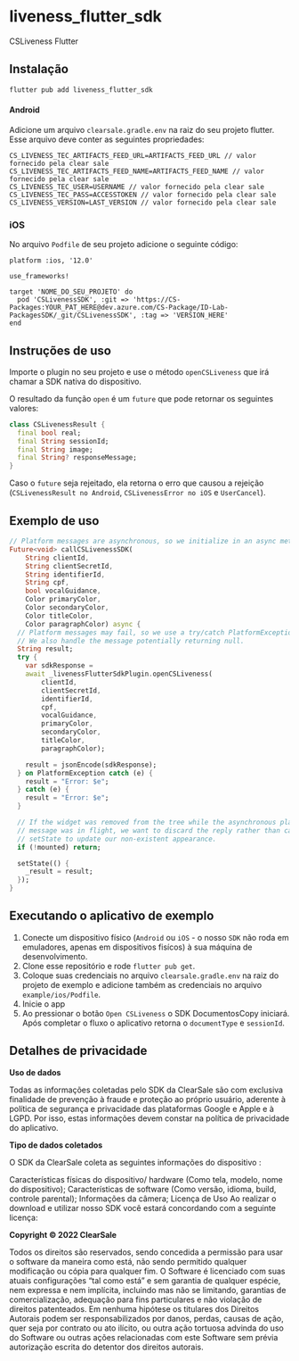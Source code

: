 # liveness_flutter_sdk

CSLiveness Flutter

## Instalação

```sh
flutter pub add liveness_flutter_sdk
```

#### Android
Adicione um arquivo `clearsale.gradle.env` na raiz do seu projeto flutter.
Esse arquivo deve conter as seguintes propriedades:

```
CS_LIVENESS_TEC_ARTIFACTS_FEED_URL=ARTIFACTS_FEED_URL // valor fornecido pela clear sale
CS_LIVENESS_TEC_ARTIFACTS_FEED_NAME=ARTIFACTS_FEED_NAME // valor fornecido pela clear sale
CS_LIVENESS_TEC_USER=USERNAME // valor fornecido pela clear sale
CS_LIVENESS_TEC_PASS=ACCESSTOKEN // valor fornecido pela clear sale
CS_LIVENESS_VERSION=LAST_VERSION // valor fornecido pela clear sale
```

### iOS
No arquivo `Podfile` de seu projeto adicione o seguinte código:

```
platform :ios, '12.0'

use_frameworks!

target 'NOME_DO_SEU_PROJETO' do
  pod 'CSLivenessSDK', :git => 'https://CS-Packages:YOUR_PAT_HERE@dev.azure.com/CS-Package/ID-Lab-PackagesSDK/_git/CSLivenessSDK', :tag => 'VERSION_HERE'
end
```

## Instruções de uso
Importe o plugin no seu projeto e use o método `openCSLiveness` que irá chamar a SDK nativa do dispositivo.

O resultado da função `open` é um `future` que pode retornar os seguintes valores:
```dart
class CSLivenessResult {
  final bool real;
  final String sessionId;
  final String image;
  final String? responseMessage;
}
```

Caso o `future` seja rejeitado, ela retorna o erro que causou a rejeição (`CSLivenessResult no Android`, `CSLivenessError no iOS` e `UserCancel`).

## Exemplo de uso
```dart
// Platform messages are asynchronous, so we initialize in an async method.
Future<void> callCSLivenessSDK(
    String clientId,
    String clientSecretId,
    String identifierId,
    String cpf,
    bool vocalGuidance,
    Color primaryColor,
    Color secondaryColor,
    Color titleColor,
    Color paragraphColor) async {
  // Platform messages may fail, so we use a try/catch PlatformException.
  // We also handle the message potentially returning null.
  String result;
  try {
    var sdkResponse =
    await _livenessFlutterSdkPlugin.openCSLiveness(
        clientId,
        clientSecretId,
        identifierId,
        cpf,
        vocalGuidance,
        primaryColor,
        secondaryColor,
        titleColor,
        paragraphColor);

    result = jsonEncode(sdkResponse);
  } on PlatformException catch (e) {
    result = "Error: $e";
  } catch (e) {
    result = "Error: $e";
  }

  // If the widget was removed from the tree while the asynchronous platform
  // message was in flight, we want to discard the reply rather than calling
  // setState to update our non-existent appearance.
  if (!mounted) return;

  setState(() {
    _result = result;
  });
}
```

## Executando o aplicativo de exemplo

1. Conecte um dispositivo físico (`Android` ou `iOS` - o nosso `SDK` não roda em emuladores, apenas em dispositivos fisícos) à sua máquina de desenvolvimento.
2. Clone esse repositório e rode `flutter pub get`.
3. Coloque suas credenciais no arquivo `clearsale.gradle.env` na raiz do projeto de exemplo e adicione também as credenciais no arquivo `example/ios/Podfile`.
4. Inicie o app
5. Ao pressionar o botão `Open CSLiveness` o SDK DocumentosCopy iniciará. Após completar o fluxo o aplicativo retorna o `documentType` e `sessionId`.

## Detalhes de privacidade

**Uso de dados**

Todas as informações coletadas pelo SDK da ClearSale são com exclusiva finalidade de prevenção à fraude e proteção ao próprio usuário, aderente à política de segurança e privacidade das plataformas Google e Apple e à LGPD. Por isso, estas informações devem constar na política de privacidade do aplicativo.

**Tipo de dados coletados**

O SDK da ClearSale coleta as seguintes informações do dispositivo :

Características físicas do dispositivo/ hardware (Como tela, modelo, nome do dispositivo);
Características de software (Como versão, idioma, build, controle parental);
Informações da câmera;
Licença de Uso
Ao realizar o download e utilizar nosso SDK você estará concordando com a seguinte licença:

**Copyright © 2022 ClearSale**

Todos os direitos são reservados, sendo concedida a permissão para usar o software da maneira como está, não sendo permitido qualquer modificação ou cópia para qualquer fim. O Software é licenciado com suas atuais configurações “tal como está” e sem garantia de qualquer espécie, nem expressa e nem implícita, incluindo mas não se limitando, garantias de comercialização, adequação para fins particulares e não violação de direitos patenteados. Em nenhuma hipótese os titulares dos Direitos Autorais podem ser responsabilizados por danos, perdas, causas de ação, quer seja por contrato ou ato ilícito, ou outra ação tortuosa advinda do uso do Software ou outras ações relacionadas com este Software sem prévia autorização escrita do detentor dos direitos autorais.